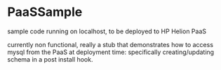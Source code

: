 PaaSSample
==========

sample code running on localhost, to be deployed to HP Helion PaaS

currently non functional, really a stub that demonstrates how to access mysql from the PaaS at deployment time: specifically creating/updating schema in a post install hook.
